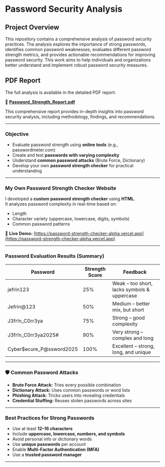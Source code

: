 # Password Security Analysis


## Project Overview

This repository contains a comprehensive analysis of password security practices. The analysis explores the importance of strong passwords, identifies common password weaknesses, evaluates different password strength metrics, and provides actionable recommendations for improving password security. This work aims to help individuals and organizations better understand and implement robust password security measures.

## PDF Report

The full analysis is available in the detailed PDF report:

📄 **[Password_Strength_Report.pdf](Password_Strength_Report.pdf)**

This comprehensive report provides in-depth insights into password security analysis, including methodology, findings, and recommendations.

---

###  Objective
- Evaluate password strength using **online tools** (e.g., passwordmeter.com)
- Create and test **passwords with varying complexity**
- Understand **common password attacks** (Brute Force, Dictionary)
- Develop your own **password strength checker** for practical understanding

---

### My Own Password Strength Checker Website
I developed a **custom password strength checker** using **HTML**.  
It analyzes password complexity in real-time based on:
- Length
- Character variety (uppercase, lowercase, digits, symbols)
- Common password patterns

🔗 **Live Demo:** [https://password-strength-checker-alpha.vercel.app](https://password-strength-checker-alpha.vercel.app)

---

### Password Evaluation Results (Summary)
| Password | Strength Score | Feedback |
|-----------|----------------|-----------|
| jefrin123 | 25% | Weak – too short, lacks symbols & uppercase |
| Jefrin@123 | 50% | Medium – better mix, but short |
| J3fr!n_C0rr3ya | 75% | Strong – good complexity |
| J3fr!n_C0rr3ya2025# | 90% | Very strong – complex and long |
| Cyber$ecure_P@ssword2025 | 100% | Excellent – strong, long, and unique |

---

### 🛡️ Common Password Attacks
- **Brute Force Attack:** Tries every possible combination  
- **Dictionary Attack:** Uses common passwords or word lists  
- **Phishing Attack:** Tricks users into revealing credentials  
- **Credential Stuffing:** Reuses stolen passwords across sites  

---

###  Best Practices for Strong Passwords
- Use at least **12–16 characters**  
- Include **uppercase, lowercase, numbers, and symbols**  
- Avoid personal info or dictionary words  
- Use **unique passwords** per account  
- Enable **Multi-Factor Authentication (MFA)**  
- Use a **trusted password manager**

---

